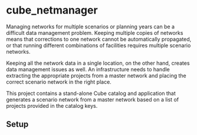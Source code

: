 # cube_netmanager

Managing networks for multiple scenarios or planning years can be a difficult
data management problem. Keeping multiple copies of networks means that corrections to one network cannot be automatically propagated, or that running different combinations of facilities requires multiple scenario networks.

Keeping all the network data in a single location, on the other hand, creates
data management issues as well. An infrastructure needs to handle extracting the
appropriate projects from a master network and placing the correct scenario
network in the right place.

This project contains a stand-alone Cube catalog and application that generates
a scenario network from a master network based on a list of projects provided in
the catalog keys.

## Setup
